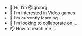 - 👋 Hi, I’m @Igroorg
- 👀 I’m interested in Video games
- 🌱 I’m currently learning ...
- 💞️ I’m looking to collaborate on ...
- 📫 How to reach me ...

<!---
Igroorg/Igroorg is a ✨ special ✨ repository because its `README.md` (this file) appears on your GitHub profile.
You can click the Preview link to take a look at your changes.
--->
